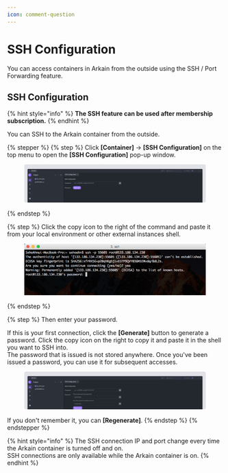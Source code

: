 ```yaml
---
icon: comment-question
---
```


# SSH Configuration

You can access containers in Arkain from the outside using the SSH / Port Forwarding feature.

## **SSH Configuration** <a href="#ssh-configuration" id="ssh-configuration"></a>

{% hint style="info" %}
**The SSH feature can be used after membership subscription.**
{% endhint %}

You can SSH to the Arkain container from the outside.

{% stepper %}
{% step %}
Click **\[Container]** → **\[SSH Configuration]** on the top menu to open the **\[SSH Configuration]** pop-up window.

<figure><img src="../../.gitbook/assets/SSH Configuration_01.png" alt=""><figcaption></figcaption></figure>
{% endstep %}

{% step %}
Click the copy icon to the right of the command and paste it from your local environment or other external instances shell.

<figure><img src="../../.gitbook/assets/image (1) (1) (1) (1) (1) (1) (1) (1) (1) (1).png" alt=""><figcaption></figcaption></figure>
{% endstep %}

{% step %}
Then enter your password.

If this is your first connection, click the **\[Generate]** button to generate a password. Click the copy icon on the right to copy it and paste it in the shell you want to SSH into.\
The password that is issued is not stored anywhere. Once you've been issued a password, you can use it for subsequent accesses.

<figure><img src="../../.gitbook/assets/SSH Configuration_02.png" alt=""><figcaption></figcaption></figure>

If you don't remember it, you can **\[Regenerate]**.
{% endstep %}
{% endstepper %}

{% hint style="info" %}
The SSH connection IP and port change every time the Arkain container is turned off and on.\
SSH connections are only available while the Arkain container is on.
{% endhint %}
